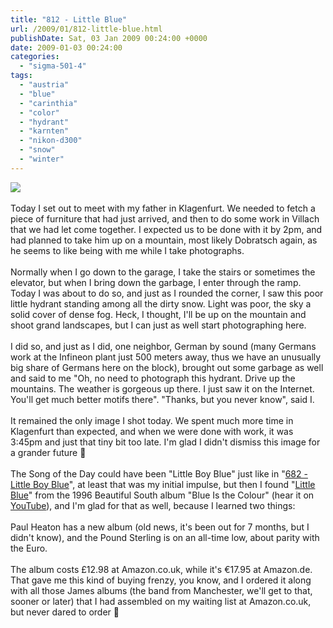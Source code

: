 ```yaml
---
title: "812 - Little Blue"
url: /2009/01/812-little-blue.html
publishDate: Sat, 03 Jan 2009 00:24:00 +0000
date: 2009-01-03 00:24:00
categories: 
  - "sigma-501-4"
tags: 
  - "austria"
  - "blue"
  - "carinthia"
  - "color"
  - "hydrant"
  - "karnten"
  - "nikon-d300"
  - "snow"
  - "winter"
---
```

<a href="https://d25zfm9zpd7gm5.cloudfront.net/1200x1200/2009/20090102_083713_ps.jpg" target="_blank"><img src="https://d25zfm9zpd7gm5.cloudfront.net/0600x0600/2009/20090102_083713_ps.jpg"/></a><br/><br/>Today I set out to meet with my father in Klagenfurt. We needed to fetch a piece of furniture that had just arrived, and then to do some work in Villach that we had let come together. I expected us to be done with it by 2pm, and had planned to take him up on a mountain, most likely Dobratsch again, as he seems to like being with me while I take photographs.<br/><br/>Normally when I go down to the garage, I take the stairs or sometimes the elevator, but when I bring down the garbage, I enter through the ramp. Today I was about to do so, and just as I rounded the corner, I saw this poor little hydrant standing among all the dirty snow. Light was poor, the sky a solid cover of dense fog. Heck, I thought, I'll be up on the mountain and shoot grand landscapes, but I can just as well start photographing here.<br/><br/>I did so, and just as I did, one neighbor, German by sound (many Germans work at the Infineon plant just 500 meters away, thus we have an unusually big share of Germans here on the block), brought out some garbage as well and said to me "Oh, no need to photograph this hydrant. Drive up the mountains. The weather is gorgeous up there. I just saw it on the Internet. You'll get much better motifs there". "Thanks, but you never know", said I.<br/><br/>It remained the only image I shot today. We spent much more time in Klagenfurt than expected, and when we were done with work, it was 3:45pm and just that tiny bit too late. I'm glad I didn't dismiss this image for a grander future 🙂<br/><br/> The Song of the Day could have been "Little Boy Blue" just like in "<a href="/2008/08/682-little-boy-blue.html" target="_blank">682 - Little Boy Blue</a>", at least that was my initial impulse, but then I found "<a href="http://www.lyricsdepot.com/the-beautiful-south/little-blue.html" target="_blank">Little Blue</a>" from the 1996 Beautiful South album "Blue Is the Colour" (hear it on <a href="http://www.youtube.com/watch?v=pB9UnEVq0hM" target="_blank">YouTube</a>), and I'm glad for that as well, because I learned two things: <br/><br/>Paul Heaton has a new album (old news, it's been out for 7 months, but I didn't know), and the Pound Sterling is on an all-time low, about parity with the Euro. <br/><br/>The album costs &#163;12.98 at Amazon.co.uk, while it's €17.95 at Amazon.de. That gave me this kind of buying frenzy, you know, and I ordered it along with all those James albums (the band from Manchester, we'll get to that, sooner or later) that I had assembled on my waiting list at Amazon.co.uk, but never dared to order 🙂
